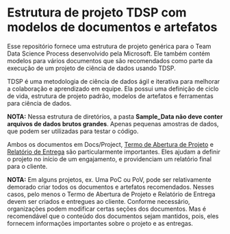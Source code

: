  # Estrutura de projeto TDSP com modelos de documentos e artefatos

Esse repositório fornece uma estrutura de projeto genérica para o Team Data Science Process desenvolvido pela Microsoft. Ele também contém modelos para vários documentos que são recomendados como parte da execução de um projeto de ciência de dados usando TDSP.

TDSP é uma metodologia de ciência de dados ágil e iterativa para melhorar a colaboração e aprendizado em equipe. Ela possui uma definição de ciclo de vida, estrutura de projeto padrão, modelos de artefatos e ferramentas para ciência de dados.

**NOTA:** Nessa estrutura de diretórios, a pasta **Sample_Data  não deve conter arquivos de dados brutos grandes**. Apenas pequenas amostras de dados, que podem ser utilizadas para testar o código.

Ambos os documentos em Docs/Project, [Termo de Abertura de Projeto](./Docs/Project/Termo%20de%20Abertura%20de%20Projeto.md) e [Relatório de Entrega](./Docs/Project/Relatório%20de%20Entrega.md) são particularmente importantes. Eles ajudam a definir o projeto no início de um engajamento, e providenciam um relatório final para o cliente.

**NOTA:** Em alguns projetos, ex. Uma PoC ou PoV, pode ser relativamente demorado criar todos os documentos e artefatos recomendados. Nesses casos, pelo menos o Termo de Abertura de Projeto e Relatório de Entrega devem ser criados e entregues ao cliente. Conforme necessário, organizações podem modificar certas seções dos documentos. Mas é recomendável que o conteúdo dos documentos sejam mantidos, pois, eles fornecem informações importantes sobre o projeto e as entregas.